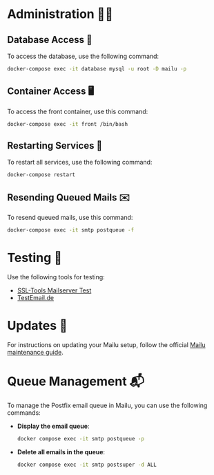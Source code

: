 # Administration 🕵️‍♂️

## Database Access 📂

To access the database, use the following command:

```bash
docker-compose exec -it database mysql -u root -D mailu -p
```

## Container Access 🖥️

To access the front container, use this command:

```bash
docker-compose exec -it front /bin/bash
```

## Restarting Services 🔄

To restart all services, use the following command:

```bash
docker-compose restart
```

## Resending Queued Mails ✉️

To resend queued mails, use this command:

```bash
docker-compose exec -it smtp postqueue -f
```

# Testing 🧪

Use the following tools for testing:

- [SSL-Tools Mailserver Test](https://de.ssl-tools.net/mailservers/)
- [TestEmail.de](http://testemail.de/)

# Updates 🔄

For instructions on updating your Mailu setup, follow the official [Mailu maintenance guide](https://mailu.io/master/maintain.html).

# Queue Management 📬

To manage the Postfix email queue in Mailu, you can use the following commands:

- **Display the email queue**:

  ```bash
  docker compose exec -it smtp postqueue -p
  ```

- **Delete all emails in the queue**:

  ```bash
  docker compose exec -it smtp postsuper -d ALL
  ```